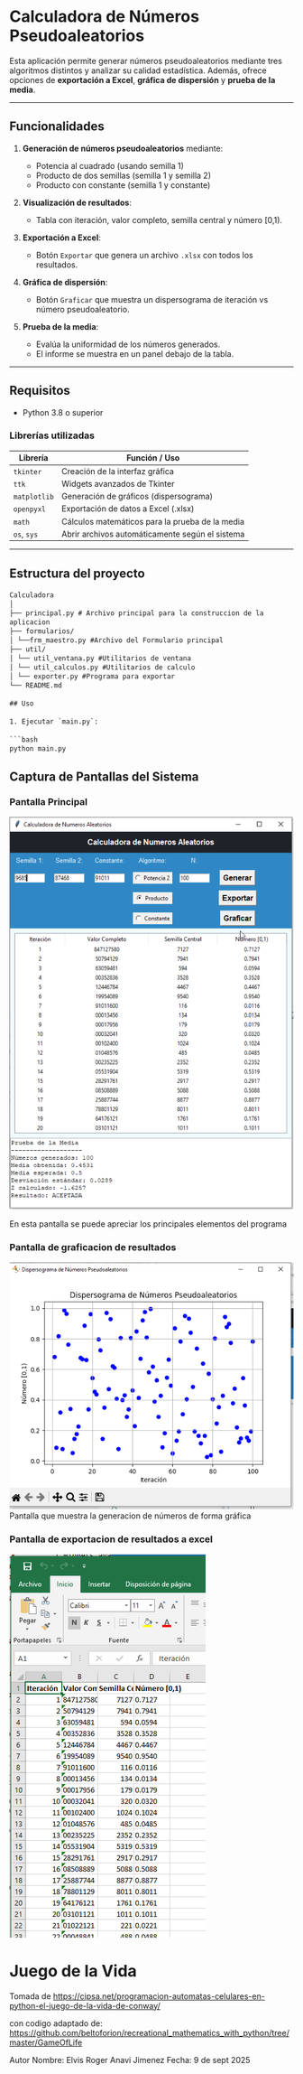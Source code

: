 # Calculadora de Números Pseudoaleatorios

Esta aplicación permite generar números pseudoaleatorios mediante tres algoritmos distintos y analizar su calidad estadística. Además, ofrece opciones de **exportación a Excel**, **gráfica de dispersión** y **prueba de la media**.

---

## Funcionalidades

1. **Generación de números pseudoaleatorios** mediante:
   - Potencia al cuadrado (usando semilla 1)
   - Producto de dos semillas (semilla 1 y semilla 2)
   - Producto con constante (semilla 1 y constante)
2. **Visualización de resultados**:

   - Tabla con iteración, valor completo, semilla central y número [0,1).

3. **Exportación a Excel**:
   - Botón `Exportar` que genera un archivo `.xlsx` con todos los resultados.
4. **Gráfica de dispersión**:

   - Botón `Graficar` que muestra un dispersograma de iteración vs número pseudoaleatorio.

5. **Prueba de la media**:
   - Evalúa la uniformidad de los números generados.
   - El informe se muestra en un panel debajo de la tabla.

---

## Requisitos

- Python 3.8 o superior

### Librerías utilizadas

| Librería     | Función / Uso                                   |
| ------------ | ----------------------------------------------- |
| `tkinter`    | Creación de la interfaz gráfica                 |
| `ttk`        | Widgets avanzados de Tkinter                    |
| `matplotlib` | Generación de gráficos (dispersograma)          |
| `openpyxl`   | Exportación de datos a Excel (.xlsx)            |
| `math`       | Cálculos matemáticos para la prueba de la media |
| `os`, `sys`  | Abrir archivos automáticamente según el sistema |

---

## Estructura del proyecto

````
Calculadora
│
├── principal.py # Archivo principal para la construccion de la aplicacion
├── formularios/
│ └──frm_maestro.py #Archivo del Formulario principal
├── util/
│ └── util_ventana.py #Utilitarios de ventana
│ └── util_calculos.py #Utilitarios de calculo
│ └── exporter.py #Programa para exportar
└── README.md

## Uso

1. Ejecutar `main.py`:

```bash
python main.py

````

## Captura de Pantallas del Sistema

### Pantalla Principal

![Pantalla Principal](assets/Pantalla1.png)

En esta pantalla se puede apreciar los principales elementos del programa

### Pantalla de graficacion de resultados

![Pantalla de Graficacion](assets/Aleatorios.png)
Pantalla que muestra la generacion de números de forma gráfica

### Pantalla de exportacion de resultados a excel

![Pantalla de Exportacion](assets/Exporta.png)

# Juego de la Vida

Tomada de
https://cipsa.net/programacion-automatas-celulares-en-python-el-juego-de-la-vida-de-conway/

con codigo adaptado de: https://github.com/beltoforion/recreational_mathematics_with_python/tree/master/GameOfLife

Autor
Nombre: Elvis Roger Anavi Jimenez
Fecha: 9 de sept 2025
